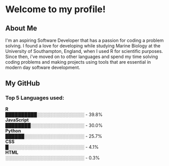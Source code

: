 # Welcome to my profile!
## About Me
I'm an aspiring Software Developer that has a passion for coding a problem solving. I found a love for developing while studying Marine Biology at the University 
of Southampton, England, when I used R for scientific purposes. Since then, i've moved on to other languages and spend my time solving coding problems and making projects using tools
that are essential in modern day software development.

## My GitHub
<!--START_SECTION:github-stats-->

<!--END_SECTION:github-stats-->
<!--START_SECTION:languages-->
### Top 5 Languages used:<br>
**R**<br>
██████████░░░░░░░░░░░░░░░ - 39.8%<br>
**JavaScript**<br>
████████░░░░░░░░░░░░░░░░░ - 30.0%<br>
**Python**<br>
██████░░░░░░░░░░░░░░░░░░░ - 25.7%<br>
**CSS**<br>
█░░░░░░░░░░░░░░░░░░░░░░░░ - 4.1%<br>
**HTML**<br>
░░░░░░░░░░░░░░░░░░░░░░░░░ - 0.3%<br>

<!--END_SECTION:languages-->


<!--

Here are some ideas to get you started:

- 🔭 I’m currently working on ...
- 🌱 I’m currently learning ...
- 👯 I’m looking to collaborate on ...
- 🤔 I’m looking for help with ...
- 💬 Ask me about ...
- 📫 How to reach me: ...
- 😄 Pronouns: ...
- ⚡ Fun fact: ...
-->

